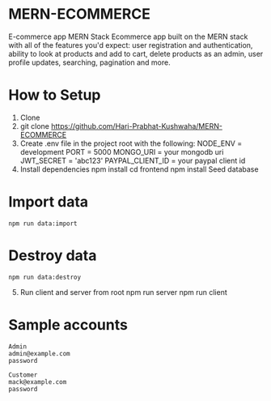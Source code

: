# MERN-ECOMMERCE
E-commerce app MERN Stack
Ecommerce app built on the MERN stack with all of the features you'd expect: user registration and authentication, ability to look at products and add to cart, delete products as an admin, user profile updates, searching, pagination and more.

# How to Setup
1. Clone
2. git clone https://github.com/Hari-Prabhat-Kushwaha/MERN-ECOMMERCE
3. Create .env file in the project root with the following:
    NODE_ENV = development
    PORT = 5000
    MONGO_URI = your mongodb uri
    JWT_SECRET = 'abc123'
    PAYPAL_CLIENT_ID = your paypal client id
4. Install dependencies
    npm install
    cd frontend
    npm install
    Seed database
 # Import data
    npm run data:import
# Destroy data
    npm run data:destroy
5. Run client and server from root
    npm run server
    npm run client
# Sample accounts

    Admin
    admin@example.com
    password

    Customer
    mack@example.com
    password